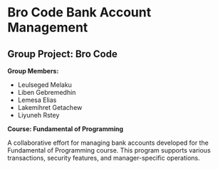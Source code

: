 # Bro Code Bank Account Management

## Group Project: Bro Code

**Group Members:**
- Leulseged Melaku
- Liben Gebremedhin
- Lemesa Elias
- Lakemihret Getachew
- Liyuneh Rstey

**Course: Fundamental of Programming**

A collaborative effort for managing bank accounts developed for the Fundamental of Programming course. This program supports various transactions, security features, and manager-specific operations.
